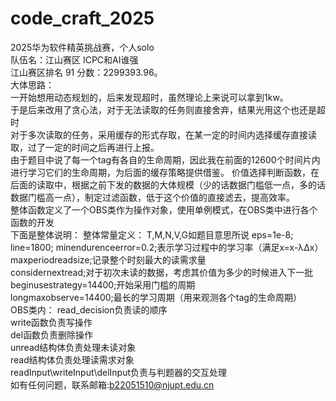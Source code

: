 # code_craft_2025
2025华为软件精英挑战赛，个人solo<br>
队伍名：江山赛区 ICPC和AI谁强<br>
江山赛区排名 91 分数：2299393.96。<br>
大体思路：<br>
一开始想用动态规划的，后来发现超时，虽然理论上来说可以拿到1kw。<br>
于是后来改用了贪心法，对于无法读取的任务则直接舍弃，结果光用这个也还是超时<br>
对于多次读取的任务，采用缓存的形式存取，在某一定的时间内选择缓存直接读取，过了一定的时间之后再进行上报。<br>
由于题目中说了每一个tag有各自的生命周期，因此我在前面的12600个时间片内进行学习它们的生命周期，为后面的缓存策略提供借鉴。
价值选择判断函数，在后面的读取中，根据之前下发的数据的大体规模（少的话数据门槛低一点，多的话数据门槛高一点），制定过滤函数，低于这个价值的直接滤去，提高效率。<br>
整体函数定义了一个OBS类作为操作对象，使用单例模式，在OBS类中进行各个函数的开发<br>
下面是整体说明：
整体常量定义：
T,M,N,V,G如题目意思所说
eps=1e-8;
line=1800;
minendurenceerror=0.2;表示学习过程中的学习率（满足x=x-λΔx）<br>
maxperiodreadsize;记录整个时刻最大的读需求量<br>
considernextread;对于初次未读的数据，考虑其价值为多少的时候进入下一批<br>
beginusestrategy=14400;开始采用门槛的周期<br>
longmaxobserve=14400;最长的学习周期（用来观测各个tag的生命周期）<br>
OBS类内：
read_decision负责读的顺序<br>
write函数负责写操作<br>
del函数负责删除操作<br>
unread结构体负责处理未读对象<br>
read结构体负责处理读需求对象<br>
readInput\writeInput\delInput负责与判题器的交互处理<br>
如有任何问题，联系邮箱:b22051510@njupt.edu.cn
